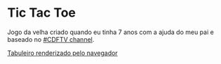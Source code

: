 # Tic Tac Toe

Jogo da velha criado quando eu tinha 7 anos com a ajuda do meu pai e baseado no [#CDFTV channel](https://www.youtube.com/codigofontetv).

[Tabuleiro renderizado pelo navegador](https://github.com/pedrotavanoferreira/jogo-da-velha/tree/master/img)
